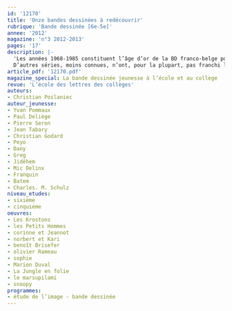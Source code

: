 ```yaml
---
id: '12170'
title: 'Onze bandes dessinées à redécouvrir'
rubrique: 'Bande dessinée [6e-5e]'
annee: '2012'
magazine: 'n°3 2012-2013'
pages: '17'
description: |-
  'Les années 1968-1985 constituent l’âge d’or de la BD franco-belge pour la jeunesse. Les magazines « Spirou », « Tintin », « Pilote », « Pif »... fidélisent en permanence de nouveaux lecteurs, cependant que se crée un public de passionnés. Les séries d’albums issues des magazines se comptent par centaines. Certaines, comme « Astérix », « Lucky Luke », « Boule et Bill », « Les Schtroumpfs », marchant sur les traces de « Tintin », rencontrent un succès international qui se poursuit encore aujourd’hui, tant il est vrai que les héros de papier survivent à leurs créateurs.
  D’autres séries, moins connues, n’ont, pour la plupart, pas franchi le seuil du 21e siècle. Pourtant, beaucoup méritent d’être redécouvertes. Ce dossier en présente onze avec des activités pédagogiques permettant de mener des enquêtes intéressantes avec les élèves.'
article_pdf: '12170.pdf'
magazine_special: La bande dessinée jeunesse à l’école et au collège
revue: 'L’école des lettres des collèges'
auteurs:
- Christian Poslaniec
auteur_jeunesse:
- Yvan Pommaux
- Paul Deliège
- Pierre Seron
- Jean Tabary
- Christian Godard
- Peyo
- Dany
- Greg
- Jidéhem
- Mic Delinx
- Franquin
- Batem
- Charles. M. Schulz
niveau_etudes:
- sixième
- cinquième
oeuvres:
- Les Krostons
- les Petits Hommes
- corinne et Jeannot
- norbert et Kari
- benoît Brisefer
- olivier Rameau
- sophie
- Marion Duval
- La Jungle en folie
- le marsupilami
- snoopy
programmes:
- étude de l’image - bande dessinée
---
```

